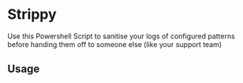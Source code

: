 # Strippy
Use this Powershell Script to sanitise your logs of configured patterns before handing them off to someone else (like your support team)

## Usage

